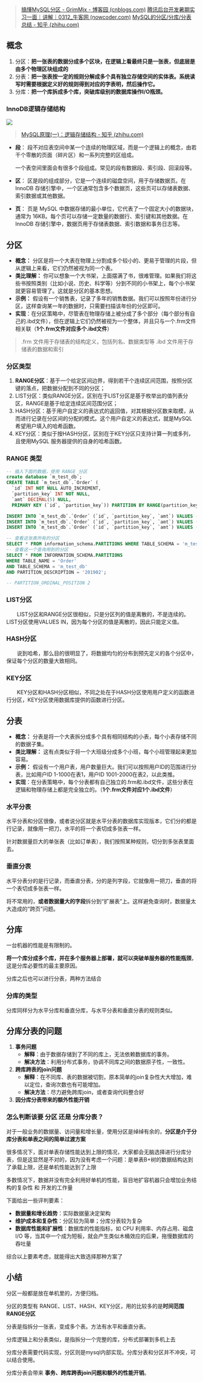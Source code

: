> [搞懂MySQL分区 - GrimMjx - 博客园 (cnblogs.com)](https://www.cnblogs.com/GrimMjx/p/10526821.html)
> [腾讯后台开发暑期实习一面｜讲解｜0312_牛客网 (nowcoder.com)](https://www.nowcoder.com/discuss/596865907796787200)
> [MySQL的分区/分库/分表总结 - 知乎 (zhihu.com)](https://zhuanlan.zhihu.com/p/342814592#:~:text=%E5%88%86%E5%8C%BA%EF%BC%9A%E6%8A%8A%E4%B8%80%E5%BC%A0%E8%A1%A8%E7%9A%84%E6%95%B0%E6%8D%AE%E5%88%86%E6%88%90%E5%A4%9A%E4%B8%AA%E5%8C%BA%E5%9D%97%EF%BC%8C%E5%9C%A8%E9%80%BB%E8%BE%91%E4%B8%8A%E7%9C%8B%E6%9C%80%E7%BB%88%E5%8F%AA%E6%98%AF%E4%B8%80%E5%BC%A0%E8%A1%A8%EF%BC%8C%E4%BD%86%E5%BA%95%E5%B1%82%E6%98%AF%E7%94%B1%E5%A4%9A%E4%B8%AA%E7%89%A9%E7%90%86%E5%8C%BA%E5%9D%97%E7%BB%84%E6%88%90%E7%9A%84%20%E5%88%86%E8%A1%A8%EF%BC%9A%E6%8A%8A%E4%B8%80%E5%BC%A0%E8%A1%A8%E6%8C%89%E4%B8%80%E5%AE%9A%E7%9A%84%E8%A7%84%E5%88%99%E5%88%86%E8%A7%A3%E6%88%90%E5%A4%9A%E4%B8%AA%E5%85%B7%E6%9C%89%E7%8B%AC%E7%AB%8B%E5%AD%98%E5%82%A8%E7%A9%BA%E9%97%B4%E7%9A%84%E5%AE%9E%E4%BD%93%E8%A1%A8%E3%80%82,%E7%B3%BB%E7%BB%9F%E8%AF%BB%E5%86%99%E6%97%B6%E9%9C%80%E8%A6%81%E6%A0%B9%E6%8D%AE%E5%AE%9A%E4%B9%89%E5%A5%BD%E7%9A%84%E8%A7%84%E5%88%99%E5%BE%97%E5%88%B0%E5%AF%B9%E5%BA%94%E7%9A%84%E5%AD%97%E8%A1%A8%E6%98%8E%EF%BC%8C%E7%84%B6%E5%90%8E%E6%93%8D%E4%BD%9C%E5%AE%83%E3%80%82%20%E5%88%86%E5%BA%93%EF%BC%9A%E6%8A%8A%E4%B8%80%E4%B8%AA%E5%BA%93%E6%8B%86%E6%88%90%E5%A4%9A%E4%B8%AA%E5%BA%93%EF%BC%8C%E7%AA%81%E7%A0%B4%E5%BA%93%E7%BA%A7%E5%88%AB%E7%9A%84%E6%95%B0%E6%8D%AE%E5%BA%93%E6%93%8D%E4%BD%9CI%2FO%E7%93%B6%E9%A2%88%E3%80%82)

## 概念

1. 分区：**把一张表的数据分成多个区块，在逻辑上看最终只是一张表，但底层是由多个物理区块组成的** 
2. 分表：**把一张表按一定的规则分解成多个具有独立存储空间的实体表。系统读写时需要根据定义好的规则得到对应的字表明，然后操作它。**
3. 分库：**把一个库拆成多个库，突破库级别的数据库操作I/O瓶颈。**
### InnoDB逻辑存储结构
![](https://img2018.cnblogs.com/blog/1465200/201903/1465200-20190313211422354-1043302132.png)
> [MySQL原理(一)：逻辑存储结构 - 知乎 (zhihu.com)](https://zhuanlan.zhihu.com/p/628357230)
- **段**：
	段不对应表空间中某一个连续的物理区域，而是一个逻辑上的概念，由若干个零散的页面（碎片区）和一系列完整的区组成。
	
	一个表空间里面会有很多个段组成。常见的段有数据段、索引段、回滚段等。
- **区**：
	区是段的组成部分，它是一个连续的磁盘空间，用于存储数据页。在 InnoDB 存储引擎中，一个区通常包含多个数据页，这些页可以存储表数据、索引数据或其他数据。
- **页**：
	页是 MySQL 中数据存储的最小单位，它代表了一个固定大小的数据块，通常为 16KB。每个页可以存储一定数量的数据行、索引键和其他数据。在 InnoDB 存储引擎中，数据页用于存储表数据、索引数据和事务日志等。


## 分区
- **概念：** 分区是将一个大表在物理上分割成多个较小的、更易于管理的片段，但从逻辑上来看，它们仍然被视为同一个表。
- **类比理解：** 你可以想象一个大书架，上面摆满了书，很难管理。如果我们将这些书按照类别（比如小说、历史、科学等）分到不同的小书架上，每个小书架就更容易管理了。这就是分区的基本思想。
- **示例：** 假设有一个销售表，记录了多年的销售数据。我们可以按照年份进行分区，这样查询某一年的数据时，只需要扫描该年份的分区即可。
- **实现**：在分区策略中，尽管表在物理存储上被分成了多个部分（每个部分有自己的.ibd文件），但在逻辑上它们仍然被视为一个整体，并且只与一个.frm文件相关联（**1个.frm文件对应多个.ibd文件**）

> .frm 文件用于存储表的结构定义，包括列名、数据类型等
> .ibd 文件用于存储表的数据和索引
### 分区类型
1. **RANGE分区**：基于一个给定区间边界，得到若干个连续区间范围，按照分区键的落点，把数据分配到不同的分区；
2. LIST分区：类似RANGE分区，区别在于LIST分区是基于枚举出的值列表分区，RANGE是基于给定连续区间范围分区；
3. HASH分区：基于用户自定义的表达式的返回值，对其根据分区数来取模，从而进行记录在分区间的分配的模式。这个用户自定义的表达式，就是MySQL希望用户填入的哈希函数。
4. KEY分区：类似于按HASH分区，区别在于KEY分区只支持计算一列或多列，且使用MySQL 服务器提供的自身的哈希函数。

### RANGE 类型
```sql
-- 插入下面的数据，使用 RANGE 分区
create database `m_test_db`;
CREATE TABLE `m_test_db`.`Order` (
  `id` INT NOT NULL AUTO_INCREMENT,
  `partition_key` INT NOT NULL,
  `amt` DECIMAL(5) NULL,
  PRIMARY KEY (`id`, `partition_key`)) PARTITION BY RANGE(partition_key) PARTITIONS 5( PARTITION part0 VALUES LESS THAN (201901),  PARTITION part1 VALUES LESS THAN (201902),  PARTITION part2 VALUES LESS THAN (201903),  PARTITION part3 VALUES LESS THAN (201904),  PARTITION part4 VALUES LESS THAN (201905)) ;

INSERT INTO `m_test_db`.`Order` (`id`, `partition_key`, `amt`) VALUES ('1', '201901', '1000');
INSERT INTO `m_test_db`.`Order` (`id`, `partition_key`, `amt`) VALUES ('2', '201902', '800');
INSERT INTO `m_test_db`.`Order` (`id`, `partition_key`, `amt`) VALUES ('3', '201903', '1200');

-- 查看这张表所有的分区
SELECT * FROM information_schema.PARTITIONS WHERE TABLE_SCHEMA = 'm_test_db' AND TABLE_NAME = 'Order';
-- 查看这一个查询用到的分区
SELECT * FROM INFORMATION_SCHEMA.PARTITIONS 
WHERE TABLE_NAME = 'Order' 
AND TABLE_SCHEMA = 'm_test_db' 
AND PARTITION_DESCRIPTION = '201902';

-- PARTITION_ORDINAL_POSITION 2
```

### LIST分区

　　LIST分区和RANGE分区很相似，只是分区列的值是离散的，不是连续的。LIST分区使用VALUES IN，因为每个分区的值是离散的，因此只能定义值。

### HASH分区

　　说到哈希，那么目的很明显了，将数据均匀的分布到预先定义的各个分区中，保证每个分区的数量大致相同。

### KEY分区

　　KEY分区和HASH分区相似，不同之处在于HASH分区使用用户定义的函数进行分区，KEY分区使用数据库提供的函数进行分区。


## 分表
- **概念：** 分表是将一个大表拆分成多个具有相同结构的小表，每个小表存储不同的数据子集。
- **类比理解：** 这有点类似于将一个大班级分成多个小班，每个小班管理起来更加容易。
- **示例：** 假设有一个用户表，用户数量巨大。我们可以按照用户ID的范围进行分表，比如用户ID 1-1000在表1，用户ID 1001-2000在表2，以此类推。
- **实现**：在分表策略中，每个分表都有自己独立的.frm和.ibd文件，这些分表在逻辑和物理存储上都是完全独立的。（**1个.frm文件对应1个.ibd文件**）

### 水平分表
水平分表和分区很像，或者说分区就是水平分表的数据库实现版本，它们分的都是行记录，就像用一把刀，水平的将一个表切成多张表一样。

针对数据量巨大的单张表（比如订单表），我们按照某种规则，切分到多张表里面去。
### 垂直分表
水平分表分的是行记录，而垂直分表，分的是列字段，它就像用一把刀，垂直的将一个表切成多张表一样。

将不常用的，**或者数据量大的字段**拆分到“扩展表”上。这样避免查询时，数据量太大造成的“跨页”问题。

## 分库
一台机器的性能是有限制的。

**将一个库分成多个库，并在多个服务器上部署，就可以突破单服务器的性能瓶颈**，这是分库必要性的最主要原因。

分库之后也可以进行分表，两种方法结合
### 分库的类型
分库同样分为水平分库和垂直分库，与水平分表和垂直分表的规则类似。
## 分库分表的问题
1. **事务问题**
	- **解释**：由于数据存储到了不同的库上，无法依赖数据库的事务。
	- **解决方法**：利用分布式事务，协调不同库之间的数据原子性，一致性。
2. **跨库跨表的join问题**
	- **解释**：在不同库、表的数据被切割，原本简单的join复杂性大大增加，难以定位，查询次数也有可能增加。
	- **解决方法**：尽力避免跨库join，或者查询代码整合好
3. **因分库分表带来的额外性能开销**

### 怎么判断该要 分区 还是 分库分表？
对于一般业务的数据量、访问量和增长量，使用分区是绰绰有余的，**分区是介于分库分表和单表之间的简单过渡方案**

很多情况下，面对单表存储性能达到上限的情况，大家都会无脑选择进行分库分表，但是这显然是不对的，因为没有考虑一个问题：是单表B+树的数据结构达到了承载上限，还是单机性能达到了上限

多数情况下，数据并没有完全利用好单机的性能，盲目地扩容机器只会增加业务结构的复杂性 和 开发的工作量

下面给出一些评判要素：
- **数据量和增长趋势**：实际数据量决定架构
- **维护成本和复杂性**：分区较为简单；分库分表较为复杂
- **数据库性能和扩展性**：数据库的性能指标，如 CPU 利用率、内存占用、磁盘 I/O 等，当其中一个成为短板，就会产生类似木桶效应的后果，拖慢数据库的吞吐量

综合以上要素考虑，就能得出大致选择那种方案了
## 小结
分区一般都是放在单机里的，方便归档。

分区的类型有 RANGE、LIST、HASH、KEY分区，用的比较多的是**时间范围RANGE分区**

分表是指拆分一张表，变成多个表。方法有水平和垂直分表。

分库逻辑上和分表类似，是指拆分一个完整的库，分布式部署到多机上去

分库分表需要代码实现，分区则是mysql内部实现。分库分表和分区并不冲突，可以结合使用。

分库分表会带来 **事务、跨库跨表join问题和额外的性能开销**。
